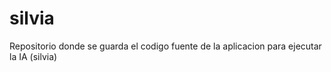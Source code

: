 # silvia
Repositorio donde se guarda el codigo fuente de la aplicacion para ejecutar la IA (silvia)
